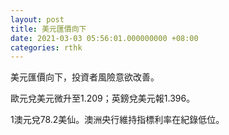 ```yaml
---
layout: post
title: 美元匯價向下
date: 2021-03-03 05:56:01.000000000 +08:00
categories: rthk
---
```


美元匯價向下，投資者風險意欲改善。

歐元兌美元微升至1.209；英鎊兌美元報1.396。

1澳元兌78.2美仙。澳洲央行維持指標利率在紀錄低位。
